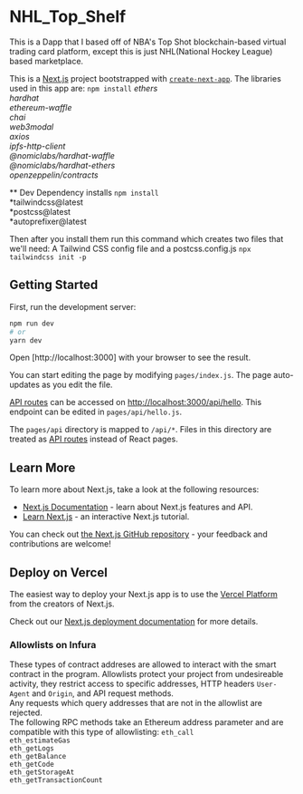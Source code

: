 # NHL_Top_Shelf
This is a Dapp that I based off of NBA's Top Shot blockchain-based virtual trading card platform, except this is just NHL(National Hockey League) based marketplace.


This is a [Next.js](https://nextjs.org/) project bootstrapped with [`create-next-app`](https://github.com/vercel/next.js/tree/canary/packages/create-next-app).
The libraries used in this app are:
`npm install`
*ethers*  <br>
*hardhat*  <br>
*ethereum-waffle*  <br>
*chai*  <br>
*web3modal*  <br>
*axios*  <br>
*ipfs-http-client*  <br>
*@nomiclabs/hardhat-waffle*  <br>
*@nomiclabs/hardhat-ethers*  <br>
*openzeppelin/contracts*  <br>

** Dev Dependency installs
`npm install` <br>
*tailwindcss@latest  <br>
*postcss@latest   <br>
*autoprefixer@latest  <br>

Then after you install them run this command which creates two files that we'll need: A Tailwind CSS config file and a postcss.config.js
`npx tailwindcss init -p`

## Getting Started

First, run the development server:

```bash
npm run dev
# or
yarn dev
```

Open [http://localhost:3000] with your browser to see the result.

You can start editing the page by modifying `pages/index.js`. The page auto-updates as you edit the file.

[API routes](https://nextjs.org/docs/api-routes/introduction) can be accessed on [http://localhost:3000/api/hello](http://localhost:3000/api/hello). This endpoint can be edited in `pages/api/hello.js`.

The `pages/api` directory is mapped to `/api/*`. Files in this directory are treated as [API routes](https://nextjs.org/docs/api-routes/introduction) instead of React pages.

## Learn More

To learn more about Next.js, take a look at the following resources:

- [Next.js Documentation](https://nextjs.org/docs) - learn about Next.js features and API.
- [Learn Next.js](https://nextjs.org/learn) - an interactive Next.js tutorial.

You can check out [the Next.js GitHub repository](https://github.com/vercel/next.js/) - your feedback and contributions are welcome!

## Deploy on Vercel

The easiest way to deploy your Next.js app is to use the [Vercel Platform](https://vercel.com/new?utm_medium=default-template&filter=next.js&utm_source=create-next-app&utm_campaign=create-next-app-readme) from the creators of Next.js.

Check out our [Next.js deployment documentation](https://nextjs.org/docs/deployment) for more details.


### Allowlists on Infura
These types of contract addreses are allowed to interact with the smart contract in the program. Allowlists protect your project from undesireable activity, they restrict access to specific addresses, HTTP headers ``User-Agent`` and ``Origin``, and API request methods. <br>
Any requests which query addresses that are not in the allowlist are rejected. <br>
The following RPC methods take an Ethereum address parameter and are compatible with this type of allowlisting:
``eth_call``  <br>
``eth_estimateGas``  <br>
``eth_getLogs``  <br>
``eth_getBalance``  <br>
``eth_getCode``  <br>
``eth_getStorageAt``  <br>
``eth_getTransactionCount``  <br>
